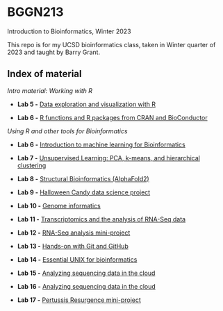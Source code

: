 # BGGN213

Introduction to Bioinformatics, Winter 2023

This repo is for my UCSD bioinformatics class, taken in Winter quarter of 2023 and taught by Barry Grant.

## Index of material

*Intro material: Working with R*

-   **Lab 5 -** [Data exploration and visualization with R](/class5/class05.md)

-   **Lab 6 -** [R functions and R packages from CRAN and BioConductor](/class6/class06.md)

*Using R and other tools for Bioinformatics*

-   **Lab 6 -** [Introduction to machine learning for Bioinformatics](/class07/lab7.md)

-   **Lab 7 -** [Unsupervised Learning: PCA, k-means, and hierarchical clustering](/class08/lab8.md)

-   **Lab 8 -** [Structural Bioinformatics (AlphaFold2)](/class09/class09.md)

-   **Lab 9 -** [Halloween Candy data science project](/class10/class10.md)

-   **Lab 10 -** [Genome informatics](/class11/class11.md)

-   **Lab 11 -** [Transcriptomics and the analysis of RNA-Seq data](/class12/class12.md)

-   **Lab 12 -** [RNA-Seq analysis mini-project](/class13/class13.md)

-   **Lab 13 -** [Hands-on with Git and GitHub]()

-   **Lab 14 -** [Essential UNIX for bioinformatics]()

-   **Lab 15 -** [Analyzing sequencing data in the cloud]()

-   **Lab 16 -** [Analyzing sequencing data in the cloud]()

-   **Lab 17 -** [Pertussis Resurgence mini-project](/class19/lab19.md)
